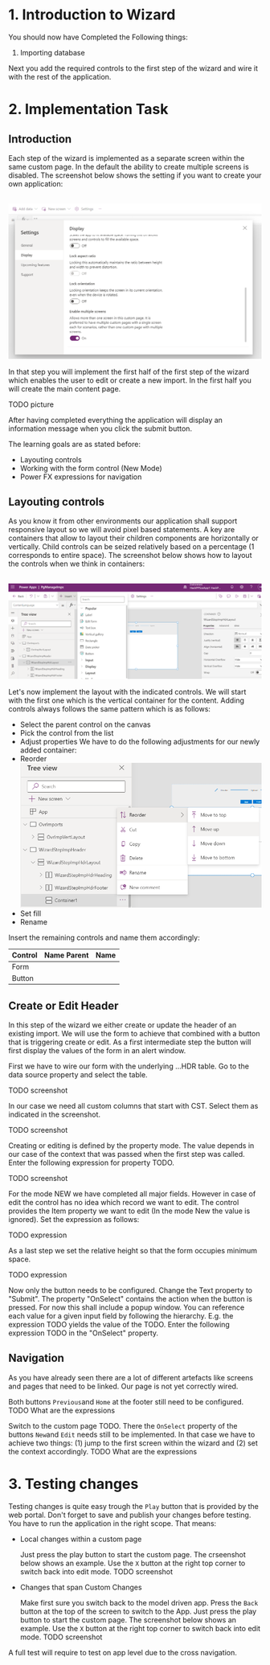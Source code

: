 # 1. Introduction to Wizard

You should now have Completed the Following things:

1. Importing database

Next you add the required controls to the first step of the wizard and wire it with the rest of the application.

# 2. Implementation Task

## Introduction

Each step of the wizard is implemented as a separate screen within the same custom page. In the default the ability to create multiple screens is disabled. The screenshot below shows the setting if you want to create your own application:

<br><img src="./images/wiz_layout_mul_scr_setUntitled.png" /><br>

In that step you will implement the first half of the first step of the wizard which enables the user to edit or create a new import. In the first half you will create the main content page. 

TODO picture

After having completed everything the application will display an information message when you click the submit button.

The learning goals are as stated before:
* Layouting controls
* Working with the form control (New Mode)
* Power FX expressions for navigation

## Layouting controls

As you know it from other environments our application shall support responsive layout so we will avoid pixel based statements. A key are containers that allow to layout their children components are horizontally or vertically. Child controls can be seized relatively based on a percentage (1 corresponds to entire space). The screenshot below shows how to layout the controls when we think in containers:

<br><img src="./images/wiz_layout_start_point.png" /><br>

Let's now implement the layout with the indicated controls. We will start with the first one which is the vertical container for the content. Adding controls always follows the same pattern which is as follows:
* Select the parent control on the canvas
* Pick the control from the list
* Adjust properties
We have to do the following adjustments for our newly added container:
* Reorder
<br><img src="./images/wiz_layout_reorder.png" /><br>
* Set fill
* Rename

Insert the remaining controls and name them accordingly:

|Control   |Name Parent   |Name  |
|---|---|---|
|Form   |   |   |
|Button   |   |   |

## Create or Edit Header

In this step of the wizard we either create or update the header of an existing import. We will use the form to achieve that combined with a button that is triggering create or edit. As a first intermediate step the button will first display the values of the form in an alert window.

First we have to wire our form with the underlying ...HDR table. Go to the data source property and select the table.

TODO screenshot

In our case we need all custom columns that start with CST. Select them as indicated in the screenshot.

TODO screenshot

Creating or editing is defined by the property mode. The value depends in our case of the context that was passed when the first step was called. Enter the following expression for property TODO. 

TODO screenshot

For the mode NEW we have completed all major fields. However in case of edit the control has no idea which record we want to edit. The control provides the Item property we want to edit (In the mode New the value is ignored). Set the expression as follows:

TODO expression
 
As a last step we set the relative height so that the form occupies minimum space.

TODO expression

Now only the button needs to be configured. Change the Text property to "Submit". The property "OnSelect" contains the action when the button is pressed. For now this shall include a popup window. You can reference each value for a given input field by following the hierarchy. E.g. the expression TODO yields the value of the TODO. Enter the following expression TODO in the "OnSelect" property.

## Navigation

As you have already seen there are a lot of different artefacts like screens and pages that need to be linked. Our page is not yet correctly wired.

Both buttons `Previous`and `Home` at the footer still need to be configured.
TODO What are the expressions

Switch to the custom page TODO. There the `OnSelect` property of the buttons `New`and `Edit` needs still to be implemented. In that case we have to achieve two things: (1) jump to the first screen within the wizard and (2) set the context accordingly.
TODO What are the expressions

# 3. Testing changes

Testing changes is quite easy trough the `Play` button that is provided by the web portal. Don't forget to save and publish your changes before testing. You have to run the application in the right scope. That means:
* Local changes within a custom page

  Just press the play button to start the custom page. The crseenshot below shows an example. Use the `X` button at the right top corner to switch back into edit mode.
  TODO screenshot

* Changes that span Custom Changes

  Make first sure you switch back to the model driven app. Press the `Back` button at the top of the screen to switch to the App. Just press the play button to start the custom page. The screenshot below shows an example. Use the `X` button at the right top corner to switch back into edit mode.
  TODO screenshot

A full test will require to test on app level due to the cross navigation.